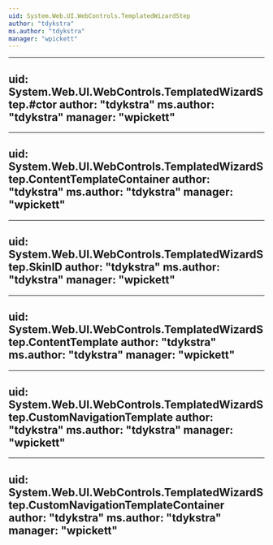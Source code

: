 ```yaml
---
uid: System.Web.UI.WebControls.TemplatedWizardStep
author: "tdykstra"
ms.author: "tdykstra"
manager: "wpickett"
---
```


---
uid: System.Web.UI.WebControls.TemplatedWizardStep.#ctor
author: "tdykstra"
ms.author: "tdykstra"
manager: "wpickett"
---

---
uid: System.Web.UI.WebControls.TemplatedWizardStep.ContentTemplateContainer
author: "tdykstra"
ms.author: "tdykstra"
manager: "wpickett"
---

---
uid: System.Web.UI.WebControls.TemplatedWizardStep.SkinID
author: "tdykstra"
ms.author: "tdykstra"
manager: "wpickett"
---

---
uid: System.Web.UI.WebControls.TemplatedWizardStep.ContentTemplate
author: "tdykstra"
ms.author: "tdykstra"
manager: "wpickett"
---

---
uid: System.Web.UI.WebControls.TemplatedWizardStep.CustomNavigationTemplate
author: "tdykstra"
ms.author: "tdykstra"
manager: "wpickett"
---

---
uid: System.Web.UI.WebControls.TemplatedWizardStep.CustomNavigationTemplateContainer
author: "tdykstra"
ms.author: "tdykstra"
manager: "wpickett"
---
